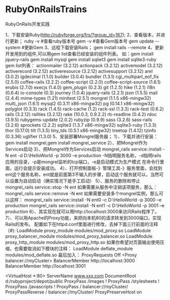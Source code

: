 RubyOnRailsTrains
=================

RubyOnRails开发实践

1、下载安装Ruby(http://rubyforge.org/frs/?group_id=167); 
2、查看版本，并进行更新；
   ruby -v #查看ruby版本号
   gem -v #查看Gem版本号
   gem update --system  #更新Gem
3、远程下载安装Rails；
   gem install rails --remote
4、更新开发用到的组件,可以用gem list查看已经安装的组件列表。
如：gem install jquery-rails
    gem install mysql
    gem install sqliet3
    gem install sqlite3-ruby
gem list列表：
    actionmailer (3.2.12)
    actionpack (3.2.12)
    activemodel (3.2.12)
    activerecord (3.2.12)
    activeresource (3.2.12)
    activesupport (3.2.12)
    arel (3.0.2)
    igdecimal (1.1.0)
    builder (3.0.4)
    bundler (1.3.1)
    cgi_multipart_eof_fix (2.5.0)
    coffee-rails (3.2.2)
    coffee-script (2.2.0)
    coffee-script-source (1.6.1)
    erubis (2.7.0)
    execjs (1.4.0)
    gem_plugin (0.2.3)
    git (1.2.5)
    hike (1.2.1)
    i18n (0.6.4)
    io-console (0.3)
    journey (1.0.4)
    jquery-rails (2.2.1)
    json (1.5.5)
    mail (2.4.4)
    mime-types (1.21)
    minitest (2.5.1)
    mongrel (1.1.5 x86-mingw32)
    multi_json (1.6.1)
    mysql2 (0.3.11 x86-mingw32)
    pg (0.14.1 x86-mingw32)
    polyglot (0.3.3)
    rack (1.4.5)
    rack-cache (1.2)
    rack-ssl (1.3.3)
    rack-test (0.6.2)
    rails (3.2.12)
    railties (3.2.12)
    rake (10.0.3, 0.9.2.2)
    rb-readline (0.4.2)
    rdoc (3.9.5)
    rubygems-update (2.0.2)
    rubyzip (0.9.9)
    sass (3.2.6)
    sass-rails (3.2.6)
    sprockets (2.2.2)
    sqlite3 (1.3.7 x86-mingw32)
    sqlite3-ruby (1.3.3)
    thor (0.17.0)
    tilt (1.3.5)
    tiny_tds (0.5.1 x86-mingw32)
    treetop (1.4.12)
    tzinfo (0.3.36)
    uglifier (1.3.0)
5、安装部署Mongrel服务器；
1）、下载并进行安装：gem install mongrel,gem install mongrel_service
2）、把Mongrel作为Services启动
3）、把Mongrel作为Services启动
mongrel_rails service::install -N ent -d D:\HelloWorld -p 3000 –e production
-N指明服务名称，-d指明rails应用的目录，-p是mongrel监听的tcp端口，-e是启动模式为生产模式
在命令行里面，运行会提示安装成功。
4）、打开控制面板-》管理工具-》服务里面，会找到ent这个服务名称，ent就是前面第3不输入的步骤，启动这个服务就可以，当然可以设置为自动启动（确实情况下是手工启动）
5）、服务的删除和停止
mongrel_rails service::stop -N ent
如果需要从服务中注销该项服务，那么：
mongrel_rails service::remove -N ent
如果需要安装多个mongrel实例，那么可以这样：
mongrel_rails service::install -N ent0 -c D:\HelloWorld -p 3000 –e production
mongrel_rails service::install -N ent1 -c D:\HelloWorld -p 3001 –e production
6）、其实现在就可以用http://localhost:3000来访问Rails程序了。
7）、可以用Apache的Proxy功能，来把向本机80的请求转发到3000端口，实现Rails的发布。
配置如下在httpd.conf里面进行修改，去掉下面三行前面的注释（#):
LoadModule proxy_module modules/mod_proxy.so
LoadModule proxy_balancer_module modules/mod_proxy_balancer.so
LoadModule proxy_http_module modules/mod_proxy_http.so
如果你希望对页面输出使用压缩，也需要取消如下模块的注释：
LoadModule deflate_module modules/mod_deflate.so
最后加入：
ProxyRequests Off
<Proxy balancer://myCluster>
BalancerMember http://localhost:3000
BalancerMember http://localhost:3001
>
<VirtualHost *:80>
ServerName www.xxx.com
DocumentRoot d:/rubyproject/depot/public
ProxyPass /images !
ProxyPass /stylesheets !
ProxyPass /javascripts !
ProxyPass / balancer://myCluster/
ProxyPassReverse / balancer://myCluster/
ProxyPreserveHost on
>

  [john gruber]: http://daringfireball.net/
  [@thomasfuchs]: http://twitter.com/thomasfuchs
  [1]: http://daringfireball.net/projects/markdown/
  [showdown]: https://github.com/coreyti/showdown
  [ace editor]: http://ace.ajax.org
  [node.js]: http://nodejs.org
  [Twitter Bootstrap]: http://twitter.github.com/bootstrap/
  [keymaster.js]: https://github.com/madrobby/keymaster
  [jQuery]: http://jquery.com  
  [@tjholowaychuk]: http://twitter.com/tjholowaychuk
  [express]: http://expressjs.com
